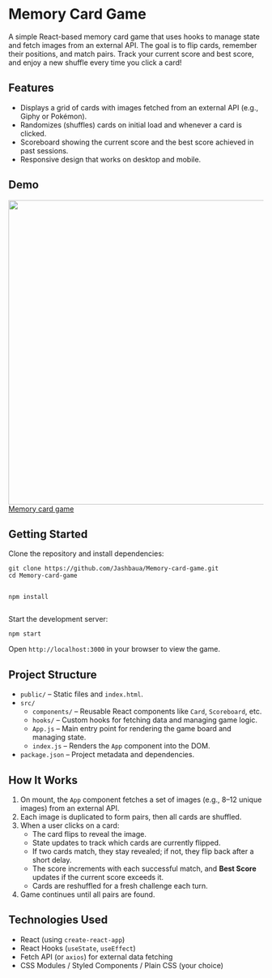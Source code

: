 <!DOCTYPE html>
<html lang="en">
<body>

  <h1>Memory Card Game</h1>
  
  <p>
    A simple React-based memory card game that uses hooks to manage state and fetch images
    from an external API. The goal is to flip cards, remember their positions, and match pairs.
    Track your current score and best score, and enjoy a new shuffle every time you click a card!
  </p>
  
  <h2>Features</h2>
  <ul>
    <li>Displays a grid of cards with images fetched from an external API (e.g., Giphy or Pokémon).</li>
    <li>Randomizes (shuffles) cards on initial load and whenever a card is clicked.</li>
    <li>Scoreboard showing the current score and the best score achieved in past sessions.</li>
    <li>Responsive design that works on desktop and mobile.</li>
  </ul>
  
  <h2>Demo</h2>
  <p>
    <img src="https://github.com/user-attachments/assets/f1defffa-2abc-4ba4-8f73-280756d7eae3" width=600/>
    <a href="https://Jashbaua.github.io/Memory-card-game" target="_blank">
      Memory card game
    </a>

  </p>
  
  <h2>Getting Started</h2>
  <p>Clone the repository and install dependencies:</p>
  <pre><code>git clone https://github.com/Jashbaua/Memory-card-game.git
cd Memory-card-game

npm install</code></pre>
  
  <p>Start the development server:</p>
  <pre><code>npm start</code></pre>
  
  <p>Open <code>http://localhost:3000</code> in your browser to view the game.</p>
  
  <h2>Project Structure</h2>
  <ul>
    <li><code>public/</code> – Static files and <code>index.html</code>.</li>
    <li><code>src/</code>
      <ul>
        <li><code>components/</code> – Reusable React components like <code>Card</code>, <code>Scoreboard</code>, etc.</li>
        <li><code>hooks/</code> – Custom hooks for fetching data and managing game logic.</li>
        <li><code>App.js</code> – Main entry point for rendering the game board and managing state.</li>
        <li><code>index.js</code> – Renders the <code>App</code> component into the DOM.</li>
      </ul>
    </li>
    <li><code>package.json</code> – Project metadata and dependencies.</li>
  </ul>
  
  <h2>How It Works</h2>
  <ol>
    <li>On mount, the <code>App</code> component fetches a set of images (e.g., 8–12 unique images) from an external API.</li>
    <li>Each image is duplicated to form pairs, then all cards are shuffled.</li>
    <li>When a user clicks on a card:
      <ul>
        <li>The card flips to reveal the image.</li>
        <li>State updates to track which cards are currently flipped.</li>
        <li>If two cards match, they stay revealed; if not, they flip back after a short delay.</li>
        <li>The score increments with each successful match, and <strong>Best Score</strong> updates if the current score exceeds it.</li>
        <li>Cards are reshuffled for a fresh challenge each turn.</li>
      </ul>
    </li>
    <li>Game continues until all pairs are found.</li>
  </ol>
  
  <h2>Technologies Used</h2>
  <ul>
    <li>React (using <code>create-react-app</code>)</li>
    <li>React Hooks (<code>useState</code>, <code>useEffect</code>)</li>
    <li>Fetch API (or <code>axios</code>) for external data fetching</li>
    <li>CSS Modules / Styled Components / Plain CSS (your choice)</li>
  </ul>
</body>
</html>
